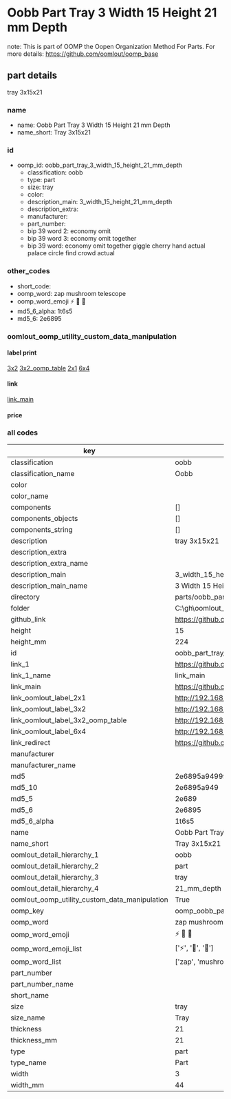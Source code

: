# Oobb Part Tray 3 Width 15 Height 21 mm Depth  

note: This is part of OOMP the Oopen Organization Method For Parts. For more details: https://github.com/oomlout/oomp_base

##  part details
  



tray 3x15x21



### name
* name: Oobb Part Tray 3 Width 15 Height 21 mm Depth
* name_short: Tray 3x15x21 
### id
* oomp_id: oobb_part_tray_3_width_15_height_21_mm_depth
  * classification: oobb
  * type: part
  * size: tray
  * color: 
  * description_main: 3_width_15_height_21_mm_depth
  * description_extra: 
  * manufacturer: 
  * part_number: 
  * bip 39 word 2: economy omit
  * bip 39 word 3: economy omit together
  * bip 39 word: economy omit together giggle cherry hand actual palace circle find crowd actual

### other_codes
* short_code: 
* oomp_word: zap mushroom telescope
* oomp_word_emoji :zap: :mushroom: :telescope:
* md5_6_alpha: 1t6s5
* md5_6: 2e6895






### oomlout_oomp_utility_custom_data_manipulation
#### label print
[3x2](http://192.168.1.245:1112/?label=oomp%201t6s5)
[3x2_oomp_table](http://192.168.1.108:1112/?label=oomp%201t6s5)
[2x1](http://192.168.1.242:1112/?label=oomp%201t6s5)
[6x4](http://192.168.1.55:1112/?label=oomp%201t6s5)    

#### link

[link_main](https://github.com/oomlout/oomlout_oobb_version_4_generated_parts/tree/main/navigation_oomp/oobb/part/tray/3_width_15_height_21_mm_depth/part)                              

#### price







### all codes 
| key | value |  
| --- | --- |  
| classification | oobb |  
| classification_name | Oobb |  
| color |  |  
| color_name |  |  
| components | [] |  
| components_objects | [] |  
| components_string | [] |  
| description | tray 3x15x21 |  
| description_extra |  |  
| description_extra_name |  |  
| description_main | 3_width_15_height_21_mm_depth |  
| description_main_name | 3 Width 15 Height 21 mm Depth |  
| directory | parts/oobb_part_tray_3_width_15_height_21_mm_depth |  
| folder | C:\gh\oomlout_oobb_version_4_generated_parts\parts\oobb_part_tray_3_width_15_height_21_mm_depth |  
| github_link | https://github.com/oomlout/oomlout_oomp_part_src/tree/main/parts/oobb_part_tray_3_width_15_height_21_mm_depth |  
| height | 15 |  
| height_mm | 224 |  
| id | oobb_part_tray_3_width_15_height_21_mm_depth |  
| link_1 | https://github.com/oomlout/oomlout_oobb_version_4_generated_parts/tree/main/navigation_oomp/oobb/part/tray/3_width_15_height_21_mm_depth/part |  
| link_1_name | link_main |  
| link_main | https://github.com/oomlout/oomlout_oobb_version_4_generated_parts/tree/main/navigation_oomp/oobb/part/tray/3_width_15_height_21_mm_depth/part |  
| link_oomlout_label_2x1 | http://192.168.1.242:1112/?label=oomp%201t6s5 |  
| link_oomlout_label_3x2 | http://192.168.1.245:1112/?label=oomp%201t6s5 |  
| link_oomlout_label_3x2_oomp_table | http://192.168.1.108:1112/?label=oomp%201t6s5 |  
| link_oomlout_label_6x4 | http://192.168.1.55:1112/?label=oomp%201t6s5 |  
| link_redirect | https://github.com/oomlout/oomlout_oobb_version_4_generated_parts/tree/main/parts/oobb_tray_03_15_21 |  
| manufacturer |  |  
| manufacturer_name |  |  
| md5 | 2e6895a9499f205da313b61fc7669a31 |  
| md5_10 | 2e6895a949 |  
| md5_5 | 2e689 |  
| md5_6 | 2e6895 |  
| md5_6_alpha | 1t6s5 |  
| name | Oobb Part Tray 3 Width 15 Height 21 mm Depth |  
| name_short | Tray 3x15x21  |  
| oomlout_detail_hierarchy_1 | oobb |  
| oomlout_detail_hierarchy_2 | part |  
| oomlout_detail_hierarchy_3 | tray |  
| oomlout_detail_hierarchy_4 | 21_mm_depth |  
| oomlout_oomp_utility_custom_data_manipulation | True |  
| oomp_key | oomp_oobb_part_tray_3_width_15_height_21_mm_depth |  
| oomp_word | zap mushroom telescope |  
| oomp_word_emoji | :zap: :mushroom: :telescope: |  
| oomp_word_emoji_list | [':zap:', ':mushroom:', ':telescope:'] |  
| oomp_word_list | ['zap', 'mushroom', 'telescope'] |  
| part_number |  |  
| part_number_name |  |  
| short_name |  |  
| size | tray |  
| size_name | Tray |  
| thickness | 21 |  
| thickness_mm | 21 |  
| type | part |  
| type_name | Part |  
| width | 3 |  
| width_mm | 44 |  
